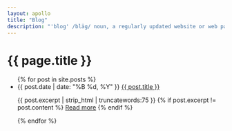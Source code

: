 ```yaml
---
layout: apollo
title: "Blog"
description: "'blog' /bläɡ/ noun, a regularly updated website or web page, typically one run by an individual or small group, that is written in an informal or conversational style."
---
```


<h1>{{ page.title }}</h1>
<ul class="posts">
  {% for post in site.posts %}
    <li>
	<span class="date">{{ post.date | date: "%B %d, %Y" }}</span>
	<a href="{{ post.url }}" title="{{ post.title }}">{{ post.title }}</a>
    </li>
    <p class="excerpt">{{ post.excerpt | strip_html | truncatewords:75 }}
      {% if post.excerpt != post.content %}
        <a class="readmore" href="{{ site.baseurl }}{{ post.url }}" title="Read more">Read more</a>
      {% endif %}
    </p>
  {% endfor %}
</ul>
